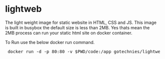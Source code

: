 # lightweb

The light weight image for static website in HTML, CSS and JS.
This image is built in busybox the default size is less than 2MB. Yes thats mean the 2MB process can run your static html site on docker container.

To Run use the below docker run command.
<pre>
 docker run -d -p 80:80 -v $PWD/code:/app gotechnies/lightweb /bin/sh -c "httpd &&  while :; do echo 'Hit CTRL+C'; sleep 1; done"
</pre>

